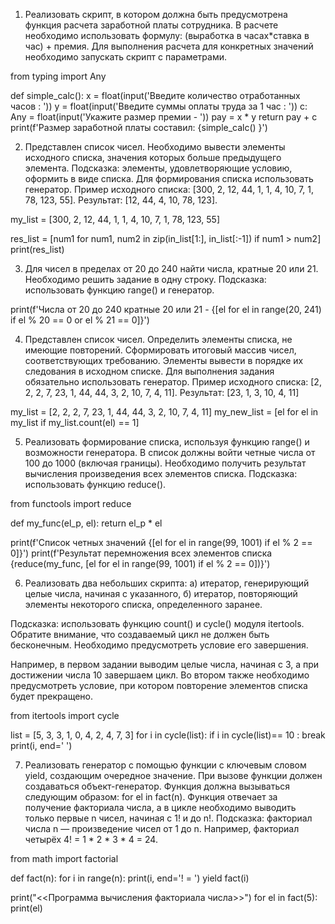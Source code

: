1. Реализовать скрипт, в котором должна быть предусмотрена функция расчета заработной платы сотрудника.
В расчете необходимо использовать формулу: (выработка в часах*ставка в час) + премия.
Для выполнения расчета для конкретных значений необходимо запускать скрипт с параметрами.

from typing import Any

def simple_calc():
    x = float(input('Введите количество отработанных часов : '))
    y = float(input('Введите суммы оплаты труда за 1 час : '))
    c: Any = float(input('Укажите размер премии - '))
    pay = x * y
    return pay + c
print(f'Размер заработной платы составил: {simple_calc() }')


2. Представлен список чисел. Необходимо вывести элементы исходного списка, значения которых больше предыдущего элемента.
Подсказка: элементы, удовлетворяющие условию, оформить в виде списка.
Для формирования списка использовать генератор.
Пример исходного списка: [300, 2, 12, 44, 1, 1, 4, 10, 7, 1, 78, 123, 55].
Результат: [12, 44, 4, 10, 78, 123].

my_list = [300, 2, 12, 44, 1, 1, 4, 10, 7, 1, 78, 123, 55]

res_list = [num1 for num1, num2 in zip(in_list[1:], in_list[:-1]) if num1 > num2]
print(res_list)


3. Для чисел в пределах от 20 до 240 найти числа, кратные 20 или 21. Необходимо решить задание в одну строку.
Подсказка: использовать функцию range() и генератор.

print(f'Числа от 20 до 240 кратные 20 или 21 - {[el for el in range(20, 241) if el % 20 == 0 or el % 21 == 0]}')


4. Представлен список чисел. Определить элементы списка, не имеющие повторений. 
Сформировать итоговый массив чисел, соответствующих требованию.
Элементы вывести в порядке их следования в исходном списке.
Для выполнения задания обязательно использовать генератор.
Пример исходного списка: [2, 2, 2, 7, 23, 1, 44, 44, 3, 2, 10, 7, 4, 11].
Результат: [23, 1, 3, 10, 4, 11]

my_list = [2, 2, 2, 7, 23, 1, 44, 44, 3, 2, 10, 7, 4, 11]
my_new_list = [el for el in my_list if my_list.count(el) == 1]

5. Реализовать формирование списка, используя функцию range() и возможности генератора. 
В список должны войти четные числа от 100 до 1000 (включая границы).
Необходимо получить результат вычисления произведения всех элементов списка.
Подсказка: использовать функцию reduce().

from functools import reduce


def my_func(el_p, el):
    return el_p * el

print(f'Список четных значений {[el for el in range(99, 1001) if el % 2 == 0]}')
print(f'Результат перемножения всех элементов списка {reduce(my_func, [el for el in range(99, 1001) if el % 2 == 0])}')


6. Реализовать два небольших скрипта:
а) итератор, генерирующий целые числа, начиная с указанного,
б) итератор, повторяющий элементы некоторого списка, определенного заранее.

Подсказка: использовать функцию count() и cycle() модуля itertools.
Обратите внимание, что создаваемый цикл не должен быть бесконечным.
Необходимо предусмотреть условие его завершения.

Например, в первом задании выводим целые числа, начиная с 3, а при достижении числа 10 завершаем цикл.
Во втором также необходимо предусмотреть условие, при котором повторение элементов списка будет прекращено.

from itertools import cycle

list = [5, 3, 3, 1, 0, 4, 2, 4, 7, 3]
for i in cycle(list):
    if i in cycle(list)== 10 : break
    print(i, end=' ')

7. Реализовать генератор с помощью функции с ключевым словом yield, создающим очередное значение.
При вызове функции должен создаваться объект-генератор.
Функция должна вызываться следующим образом: for el in fact(n).
Функция отвечает за получение факториала числа, а в цикле необходимо выводить только первые n чисел, начиная с 1! и до n!.
Подсказка: факториал числа n — произведение чисел от 1 до n.
Например, факториал четырёх 4! = 1 * 2 * 3 * 4 = 24.

from math import factorial

def fact(n):
    for i in range(n):
        print(i, end='! = ')
        yield fact(i)

print("<<Программа вычисления факториала числа>>")
for el in fact(5):
    print(el)
